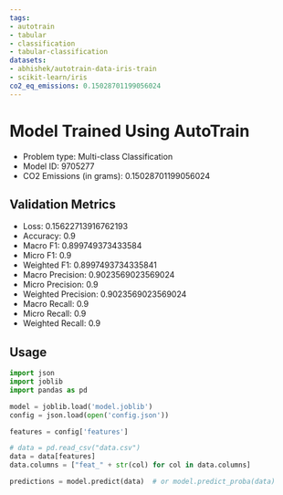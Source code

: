 ```yaml
---
tags:
- autotrain
- tabular
- classification
- tabular-classification
datasets:
- abhishek/autotrain-data-iris-train
- scikit-learn/iris
co2_eq_emissions: 0.15028701199056024
---
```


# Model Trained Using AutoTrain

- Problem type: Multi-class Classification
- Model ID: 9705277
- CO2 Emissions (in grams): 0.15028701199056024

## Validation Metrics

- Loss: 0.15622713916762193
- Accuracy: 0.9
- Macro F1: 0.899749373433584
- Micro F1: 0.9
- Weighted F1: 0.8997493734335841
- Macro Precision: 0.9023569023569024
- Micro Precision: 0.9
- Weighted Precision: 0.9023569023569024
- Macro Recall: 0.9
- Micro Recall: 0.9
- Weighted Recall: 0.9

## Usage

```python
import json
import joblib
import pandas as pd

model = joblib.load('model.joblib')
config = json.load(open('config.json'))

features = config['features']

# data = pd.read_csv("data.csv")
data = data[features]
data.columns = ["feat_" + str(col) for col in data.columns]

predictions = model.predict(data)  # or model.predict_proba(data)

```
